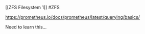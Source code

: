 [[ZFS Filesystem 1]]
#ZFS

https://prometheus.io/docs/prometheus/latest/querying/basics/


Need to learn this...